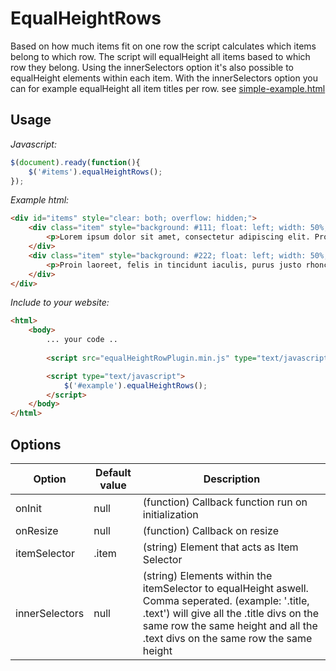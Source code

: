 # EqualHeightRows

Based on how much items fit on one row the script calculates which items belong to which row. The script will equalHeight all items based to which row they belong. Using the innerSelectors option it's also possible to equalHeight elements within each item. With the innerSelectors option you can for example equalHeight all item titles per row. see [simple-example.html](examples/simple-example.html)

## Usage

*Javascript:*
```javascript
$(document).ready(function(){
    $('#items').equalHeightRows();
});
```

*Example html:*
```html
<div id="items" style="clear: both; overflow: hidden;">
    <div class="item" style="background: #111; float: left; width: 50%;">
        <p>Lorem ipsum dolor sit amet, consectetur adipiscing elit. Proin laoreet, felis in tincidunt iaculis, purus justo rhoncus nisi, id aliquet.</p>
    </div>
    <div class="item" style="background: #222; float: left; width: 50%;">
        <p>Proin laoreet, felis in tincidunt iaculis, purus justo rhoncus nisi, id aliquet.</p>
    </div>
</div>
```

*Include to your website:*
```html
<html>
    <body>
        ... your code ..
        
        <script src="equalHeightRowPlugin.min.js" type="text/javascript"></script>

        <script type="text/javascript">
            $('#example').equalHeightRows();
        </script>
    </body>
</html>

```

## Options

| Option | Default value | Description |
| --- | --- | --- |
| onInit | null | (function) Callback function run on initialization |
| onResize | null | (function) Callback on resize |
| itemSelector | .item | (string) Element that acts as Item Selector |
| innerSelectors | null | (string) Elements within the itemSelector to equalHeight aswell. Comma seperated. (example: '.title, .text') will give all the .title divs on the same row the same height and all the .text divs on the same row the same height |

